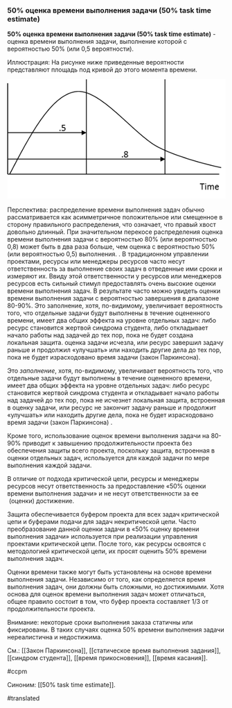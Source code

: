 ### 50% оценка времени выполнения задачи (50% task time estimate)

**50% оценка времени выполнения задачи (50% task time estimate)** - оценка времени выполнения задачи, выполнение которой с вероятностью 50% (или 0,5 вероятности).

Иллюстрация: На рисунке ниже приведенные вероятности представляют площадь под кривой до этого момента времени.

![](images/image12.png)

Перспектива: распределение времени выполнения задач обычно рассматривается как асимметричное положительное или смещенное в сторону правильного распределения, что означает, что правый хвост довольно длинный. При значительном перекосе распределения оценка времени выполнения задачи с вероятностью 80% (или вероятностью 0,8) может быть в два раза больше, чем оценка с вероятностью 50% (или вероятностью 0,5) выполнения. . В традиционном управлении проектами, ресурсы или менеджеры ресурсов часто несут ответственность за выполнение своих задач в отведенные ими сроки и измеряют их. Ввиду этой ответственности у ресурсов или менеджеров ресурсов есть сильный стимул предоставлять очень высокие оценки времени выполнения задач. В результате часто можно увидеть оценки времени выполнения задачи с вероятностью завершения в диапазоне 80-90%. Это заполнение, хотя, по-видимому, увеличивает вероятность того, что отдельные задачи будут выполнены в течение оцененного времени, имеет два общих эффекта на уровне отдельных задач: либо ресурс становится жертвой синдрома студента, либо откладывает начало работы над задачей до тех пор, пока не будет создана локальная защита. оценка задачи исчезла, или ресурс завершил задачу раньше и продолжил «улучшать» или находить другие дела до тех пор, пока не будет израсходовано время задачи (закон Паркинсона).

Это *заполнение*, хотя, по-видимому, увеличивает вероятность того, что отдельные задачи будут выполнены в течение оцененного времени, имеет два общих эффекта на уровне отдельных задач: либо ресурс становится жертвой синдрома студента и откладывает начало работы над задачей до тех пор, пока не исчезнет локальная защита, встроенная в оценку задачи, или ресурс не закончит задачу раньше и продолжит «улучшать» или находить другие дела, пока не будет израсходовано время задачи (закон Паркинсона) .

Кроме того, использование оценок времени выполнения задачи на 80-90% приводит к завышению продолжительности проекта без обеспечения защиты всего проекта, поскольку защита, встроенная в оценки отдельных задач, используется для каждой задачи по мере выполнения каждой задачи.

В отличие от подхода критической цепи, ресурсы и менеджеры ресурсов несут ответственность за предоставление «50% оценки времени выполнения задачи» и не несут ответственности за ее  (оценки) достижение.

Защита обеспечивается буфером проекта для всех задач критической цепи и буферами подачи для задач некритической цепи. Часто преобразование данной оценки задачи в «50% оценку времени выполнения задачи» используется при реализации управления проектами критической цепи. После того, как ресурсы освоятся с методологией критической цепи, их просят оценить 50% времени выполнения задач.

Оценки времени также могут быть установлены на основе времени выполнения задачи. Независимо от того, как определяется время выполнения задач, они должны быть сложными, но достижимыми. Хотя основа для оценок времени выполнения задач может отличаться, общее правило состоит в том, что буфер проекта составляет 1/3 от продолжительности проекта.

Внимание: некоторые сроки выполнения заказа статичны или фиксированы. В таких случаях оценка 50% времени выполнения задачи нереалистична и недостижима.

См.: [[Закон Паркинсона]], [[статическое время выполнения задания]], [[синдром студента]], [[время прикосновения]], [[время касания]].

#ccpm

Синоним: [[50% task time estimate]].

#translated
